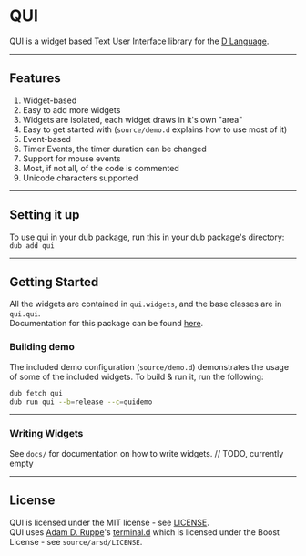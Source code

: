 # QUI

QUI is a widget based Text User Interface library for the [D Language](http://dlang.org/).

---

## Features

1. Widget-based
1. Easy to add more widgets
1. Widgets are isolated, each widget draws in it's own "area"
1. Easy to get started with (`source/demo.d` explains how to use most of it)
1. Event-based
1. Timer Events, the timer duration can be changed
1. Support for mouse events
1. Most, if not all, of the code is commented
1. Unicode characters supported

---

## Setting it up

To use qui in your dub package, run this in your dub package's directory:  
`dub add qui`

---

## Getting Started

All the widgets are contained in `qui.widgets`, and the base classes are in `qui.qui`.  
Documentation for this package can be found [here](https://qui.dpldocs.info/qui.html).

### Building demo

The included demo configuration (`source/demo.d`) demonstrates the usage of some of the included widgets. To build & run it, run the following:

```bash
dub fetch qui
dub run qui --b=release --c=quidemo
```

---

### Writing Widgets

See `docs/` for documentation on how to write widgets. // TODO, currently empty

---

## License
QUI is licensed under the MIT license - see [LICENSE](LICENSE).  
QUI uses [Adam D. Ruppe](https://github.com/adamdruppe)'s [terminal.d](https://github.com/adamdruppe/arsd/blob/master/terminal.d) which is licensed under the Boost License - see `source/arsd/LICENSE`.
